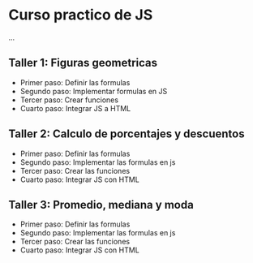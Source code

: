 # Curso practico de JS

...

## Taller 1: Figuras geometricas

- Primer paso: Definir las formulas
- Segundo paso: Implementar formulas en JS
- Tercer paso: Crear funciones
- Cuarto paso: Integrar JS a HTML

## Taller 2: Calculo de porcentajes y descuentos

- Primer paso: Definir las formulas
- Segundo paso: Implementar las formulas en js
- Tercer paso: Crear las funciones 
- Cuarto paso: Integrar JS con HTML

## Taller 3: Promedio, mediana y moda

- Primer paso: Definir las formulas
- Segundo paso: Implementar las formulas en js
- Tercer paso: Crear las funciones 
- Cuarto paso: Integrar JS con HTML